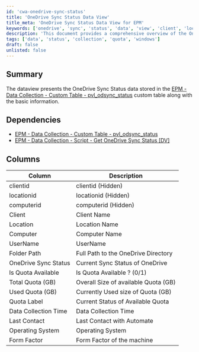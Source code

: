 ```yaml
---
id: 'cwa-onedrive-sync-status'
title: 'OneDrive Sync Status Data View'
title_meta: 'OneDrive Sync Status Data View for EPM'
keywords: ['onedrive', 'sync', 'status', 'data', 'view', 'client', 'location', 'computer', 'quota', 'collection']
description: 'This document provides a comprehensive overview of the OneDrive Sync Status data view, detailing the information stored in the EPM custom table pvl_odsync_status, including dependencies, columns, and their descriptions.'
tags: ['data', 'status', 'collection', 'quota', 'windows']
draft: false
unlisted: false
---
```

## Summary

The dataview presents the OneDrive Sync Status data stored in the [EPM - Data Collection - Custom Table - pvl_odsync_status](https://proval.itglue.com/DOC-5078775-16007815) custom table along with the basic information.

## Dependencies

- [EPM - Data Collection - Custom Table - pvl_odsync_status](https://proval.itglue.com/DOC-5078775-16007815)
- [EPM - Data Collection - Script - Get OneDrive Sync Status [DV]](https://proval.itglue.com/DOC-5078775-16007800)

## Columns

| Column                  | Description                                         |
|------------------------|-----------------------------------------------------|
| clientid               | clientid (Hidden)                                  |
| locationid             | locationid (Hidden)                                |
| computerid             | computerid (Hidden)                                |
| Client                 | Client Name                                        |
| Location               | Location Name                                      |
| Computer               | Computer Name                                      |
| UserName               | UserName                                           |
| Folder Path            | Full Path to the OneDrive Directory                |
| OneDrive Sync Status    | Current Sync Status of OneDrive                    |
| Is Quota Available     | Is Quota Available ? (0/1)                        |
| Total Quota (GB)      | Overall Size of available Quota (GB)               |
| Used Quota (GB)       | Currently Used size of Quota (GB)                  |
| Quota Label            | Current Status of Available Quota                  |
| Data Collection Time    | Data Collection Time                                |
| Last Contact           | Last Contact with Automate                          |
| Operating System       | Operating System                                    |
| Form Factor            | Form Factor of the machine                          |

